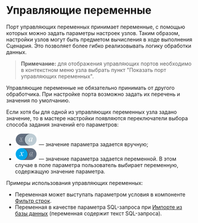 # Управляющие переменные

Порт управляющих переменных принимает переменные, с помощью которых можно задать параметры настроек узлов. Таким образом, настройки узлов могут быть предметом вычисления в ходе выполнения Сценария. Это позволяет более гибко реализовывать логику обработки данных.

> **Примечание:** для отображения управляющих портов необходимо в контекстном меню узла выбрать пункт "Показать порт управляющих переменных".

Управляющие переменные не обязательно принимать от другого обработчика. При настройке порта возможно задать их перечень и значения по умолчанию.

Если хотя бы для одной из управляющих переменных узла задано значение, то в мастере настройки появляются переключатели выбора способа задания значений его параметров:

* ![](../../media/app/icons/view-types-18/variable-off.svg) — значение параметра задается вручную;
* ![](../../media/app/icons/view-types-18/variable-on.svg) — значение параметра задается переменной. В этом случае в поле параметра пользователь выбирает переменную, содержащую значение параметра.

Примеры использования управляющих переменных:

* Переменная может выступать параметром условия в компоненте [Фильтр строк](../../processors/transformation/row-filter.md).
* Переменная в качестве параметра SQL-запроса при [Импорте из базы данных](../../integration/import/database.md) (переменная содержит текст SQL-запроса).